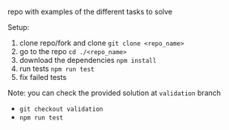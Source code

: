 repo with examples of the different tasks to solve

Setup:
1. clone repo/fork and clone `git clone <repo_name>`
2. go to the repo `cd ./<repo_name>`
3. download the dependencies `npm install`
4. run tests `npm run test`
5. fix failed tests

Note: you can check the provided solution at `validation` branch
- `git checkout validation`
- `npm run test`